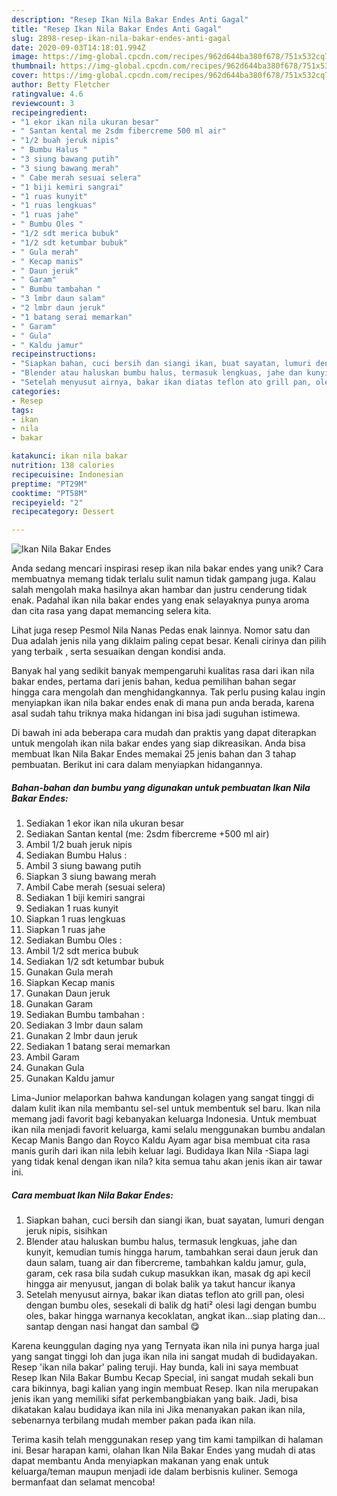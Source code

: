 ```yaml
---
description: "Resep Ikan Nila Bakar Endes Anti Gagal"
title: "Resep Ikan Nila Bakar Endes Anti Gagal"
slug: 2898-resep-ikan-nila-bakar-endes-anti-gagal
date: 2020-09-03T14:18:01.994Z
image: https://img-global.cpcdn.com/recipes/962d644ba380f678/751x532cq70/ikan-nila-bakar-endes-foto-resep-utama.jpg
thumbnail: https://img-global.cpcdn.com/recipes/962d644ba380f678/751x532cq70/ikan-nila-bakar-endes-foto-resep-utama.jpg
cover: https://img-global.cpcdn.com/recipes/962d644ba380f678/751x532cq70/ikan-nila-bakar-endes-foto-resep-utama.jpg
author: Betty Fletcher
ratingvalue: 4.6
reviewcount: 3
recipeingredient:
- "1 ekor ikan nila ukuran besar"
- " Santan kental me 2sdm fibercreme 500 ml air"
- "1/2 buah jeruk nipis"
- " Bumbu Halus "
- "3 siung bawang putih"
- "3 siung bawang merah"
- " Cabe merah sesuai selera"
- "1 biji kemiri sangrai"
- "1 ruas kunyit"
- "1 ruas lengkuas"
- "1 ruas jahe"
- " Bumbu Oles "
- "1/2 sdt merica bubuk"
- "1/2 sdt ketumbar bubuk"
- " Gula merah"
- " Kecap manis"
- " Daun jeruk"
- " Garam"
- " Bumbu tambahan "
- "3 lmbr daun salam"
- "2 lmbr daun jeruk"
- "1 batang serai memarkan"
- " Garam"
- " Gula"
- " Kaldu jamur"
recipeinstructions:
- "Siapkan bahan, cuci bersih dan siangi ikan, buat sayatan, lumuri dengan jeruk nipis, sisihkan"
- "Blender atau haluskan bumbu halus, termasuk lengkuas, jahe dan kunyit, kemudian tumis hingga harum, tambahkan serai daun jeruk dan daun salam, tuang air dan fibercreme, tambahkan kaldu jamur, gula, garam, cek rasa bila sudah cukup masukkan ikan, masak dg api kecil hingga air menyusut, jangan di bolak balik ya takut hancur ikanya"
- "Setelah menyusut airnya, bakar ikan diatas teflon ato grill pan, olesi dengan bumbu oles, sesekali di balik dg hati² olesi lagi dengan bumbu oles, bakar hingga warnanya kecoklatan, angkat ikan...siap plating dan... santap dengan nasi hangat dan sambal 😋"
categories:
- Resep
tags:
- ikan
- nila
- bakar

katakunci: ikan nila bakar 
nutrition: 138 calories
recipecuisine: Indonesian
preptime: "PT29M"
cooktime: "PT58M"
recipeyield: "2"
recipecategory: Dessert

---
```



![Ikan Nila Bakar Endes](https://img-global.cpcdn.com/recipes/962d644ba380f678/751x532cq70/ikan-nila-bakar-endes-foto-resep-utama.jpg)

Anda sedang mencari inspirasi resep ikan nila bakar endes yang unik? Cara membuatnya memang tidak terlalu sulit namun tidak gampang juga. Kalau salah mengolah maka hasilnya akan hambar dan justru cenderung tidak enak. Padahal ikan nila bakar endes yang enak selayaknya punya aroma dan cita rasa yang dapat memancing selera kita.

Lihat juga resep Pesmol Nila Nanas Pedas enak lainnya. Nomor satu dan Dua adalah jenis nila yang diklaim paling cepat besar. Kenali cirinya dan pilih yang terbaik , serta sesuaikan dengan kondisi anda.

Banyak hal yang sedikit banyak mempengaruhi kualitas rasa dari ikan nila bakar endes, pertama dari jenis bahan, kedua pemilihan bahan segar hingga cara mengolah dan menghidangkannya. Tak perlu pusing kalau ingin menyiapkan ikan nila bakar endes enak di mana pun anda berada, karena asal sudah tahu triknya maka hidangan ini bisa jadi suguhan istimewa.


Di bawah ini ada beberapa cara mudah dan praktis yang dapat diterapkan untuk mengolah ikan nila bakar endes yang siap dikreasikan. Anda bisa membuat Ikan Nila Bakar Endes memakai 25 jenis bahan dan 3 tahap pembuatan. Berikut ini cara dalam menyiapkan hidangannya.

<!--inarticleads1-->

##### Bahan-bahan dan bumbu yang digunakan untuk pembuatan Ikan Nila Bakar Endes:

1. Sediakan 1 ekor ikan nila ukuran besar
1. Sediakan  Santan kental (me: 2sdm fibercreme +500 ml air)
1. Ambil 1/2 buah jeruk nipis
1. Sediakan  Bumbu Halus :
1. Ambil 3 siung bawang putih
1. Siapkan 3 siung bawang merah
1. Ambil  Cabe merah (sesuai selera)
1. Sediakan 1 biji kemiri sangrai
1. Sediakan 1 ruas kunyit
1. Siapkan 1 ruas lengkuas
1. Siapkan 1 ruas jahe
1. Sediakan  Bumbu Oles :
1. Ambil 1/2 sdt merica bubuk
1. Sediakan 1/2 sdt ketumbar bubuk
1. Gunakan  Gula merah
1. Siapkan  Kecap manis
1. Gunakan  Daun jeruk
1. Gunakan  Garam
1. Sediakan  Bumbu tambahan :
1. Sediakan 3 lmbr daun salam
1. Gunakan 2 lmbr daun jeruk
1. Sediakan 1 batang serai memarkan
1. Ambil  Garam
1. Gunakan  Gula
1. Gunakan  Kaldu jamur


Lima-Junior melaporkan bahwa kandungan kolagen yang sangat tinggi di dalam kulit ikan nila membantu sel-sel untuk membentuk sel baru. Ikan nila memang jadi favorit bagi kebanyakan keluarga Indonesia. Untuk membuat ikan nila menjadi favorit keluarga, kami selalu menggunakan bumbu andalan Kecap Manis Bango dan Royco Kaldu Ayam agar bisa membuat cita rasa manis gurih dari ikan nila lebih keluar lagi. Budidaya Ikan Nila -Siapa lagi yang tidak kenal dengan ikan nila? kita semua tahu akan jenis ikan air tawar ini. 

<!--inarticleads2-->

##### Cara membuat Ikan Nila Bakar Endes:

1. Siapkan bahan, cuci bersih dan siangi ikan, buat sayatan, lumuri dengan jeruk nipis, sisihkan
1. Blender atau haluskan bumbu halus, termasuk lengkuas, jahe dan kunyit, kemudian tumis hingga harum, tambahkan serai daun jeruk dan daun salam, tuang air dan fibercreme, tambahkan kaldu jamur, gula, garam, cek rasa bila sudah cukup masukkan ikan, masak dg api kecil hingga air menyusut, jangan di bolak balik ya takut hancur ikanya
1. Setelah menyusut airnya, bakar ikan diatas teflon ato grill pan, olesi dengan bumbu oles, sesekali di balik dg hati² olesi lagi dengan bumbu oles, bakar hingga warnanya kecoklatan, angkat ikan...siap plating dan... santap dengan nasi hangat dan sambal 😋


Karena keunggulan daging nya yang Ternyata ikan nila ini punya harga jual yang sangat tinggi loh dan juga ikan nila ini sangat mudah di budidayakan. Resep &#39;ikan nila bakar&#39; paling teruji. Hay bunda, kali ini saya membuat Resep Ikan Nila Bakar Bumbu Kecap Special, ini sangat mudah sekali bun cara bikinnya, bagi kalian yang ingin membuat Resep. Ikan nila merupakan jenis ikan yang memiliki sifat perkembangbiakan yang baik. Jadi, bisa dikatakan kalau budidaya ikan nila ini Jika menanyakan pakan ikan nila, sebenarnya terbilang mudah member pakan pada ikan nila. 

Terima kasih telah menggunakan resep yang tim kami tampilkan di halaman ini. Besar harapan kami, olahan Ikan Nila Bakar Endes yang mudah di atas dapat membantu Anda menyiapkan makanan yang enak untuk keluarga/teman maupun menjadi ide dalam berbisnis kuliner. Semoga bermanfaat dan selamat mencoba!
